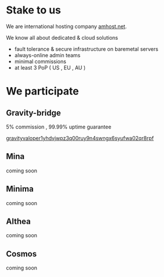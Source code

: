 # Stake to us

We are international hosting company [amhost.net](amhost.net).

We know all about dedicated & cloud solutions

- fault tolerance & secure infrastructure on baremetal servers
- always-online admin teams
- minimal commissions
- at least 3 PoP ( US , EU , AU )


# We participate

## Gravity-bridge

5% commission , 99.99% uptime guarantee 


[gravityvaloper1yhdvjwpz3q00ruy9n4swngx6syufwa02qr8rpf](https://www.mintscan.io/gravity-bridge/validators/gravityvaloper1yhdvjwpz3q00ruy9n4swngx6syufwa02qr8rpf)


## Mina

coming soon

## Minima

coming soon

## Althea

coming soon

## Cosmos

coming soon
